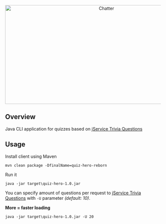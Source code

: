 <div align="center">
  <img align="center" src="https://socialify.git.ci/TimNekk/QuizHero/image?description=1&font=Inter&language=1&name=1&pattern=Plus&theme=Light" alt="Chatter" width="640" height="320" />
</div>

## Overview

Java CLI application for quizzes based on [jService Trivia Questions](http://jservice.io/)


## Usage

Install client using Maven

```
mvn clean package -DfinalName=quiz-hero-reborn
```

Run it

```
java -jar target\quiz-hero-1.0.jar
```

You can specify amount of questions per request to [jService Trivia Questions](http://jservice.io/) with `-U` parameter _(default: 10)_. 

**More = faster loading**

```
java -jar target\quiz-hero-1.0.jar -U 20
```
